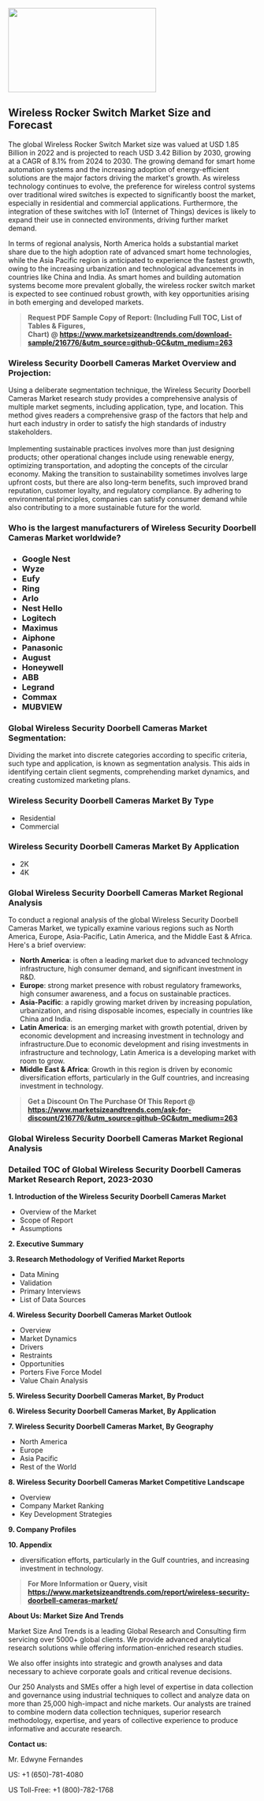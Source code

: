 <p><img class="alignnone size-medium wp-image-20088" src="https://ffe5etoiles.com/wp-content/uploads/2024/12/MST1-300x171.png" alt="" width="300" height="171" /></p><h2>Wireless Rocker Switch Market Size and Forecast</h2><p>The global Wireless Rocker Switch Market size was valued at USD 1.85 Billion in 2022 and is projected to reach USD 3.42 Billion by 2030, growing at a CAGR of 8.1% from 2024 to 2030. The growing demand for smart home automation systems and the increasing adoption of energy-efficient solutions are the major factors driving the market's growth. As wireless technology continues to evolve, the preference for wireless control systems over traditional wired switches is expected to significantly boost the market, especially in residential and commercial applications. Furthermore, the integration of these switches with IoT (Internet of Things) devices is likely to expand their use in connected environments, driving further market demand.</p><p>In terms of regional analysis, North America holds a substantial market share due to the high adoption rate of advanced smart home technologies, while the Asia Pacific region is anticipated to experience the fastest growth, owing to the increasing urbanization and technological advancements in countries like China and India. As smart homes and building automation systems become more prevalent globally, the wireless rocker switch market is expected to see continued robust growth, with key opportunities arising in both emerging and developed markets.</p></p><blockquote id="" class=""><strong>Request PDF Sample Copy of Report: (Including Full TOC, List of Tables &amp; Figures, Chart)&nbsp;@&nbsp;<strong><a href="https://www.marketsizeandtrends.com/download-sample/216776/&utm_source=github-GC&utm_medium=263" target="_blank">https://www.marketsizeandtrends.com/download-sample/216776/&utm_source=github-GC&utm_medium=263</a></strong></strong></blockquote><h3 id="" class="">Wireless Security Doorbell Cameras Market&nbsp;Overview and Projection:</h3><p id="" class="">Using a deliberate segmentation technique, the Wireless Security Doorbell Cameras Market research study provides a comprehensive analysis of multiple market segments, including application, type, and location. This method gives readers a comprehensive grasp of the factors that help and hurt each industry in order to satisfy the high standards of industry stakeholders. <br /> <br />Implementing sustainable practices involves more than just designing products; other operational changes include using renewable energy, optimizing transportation, and adopting the concepts of the circular economy. Making the transition to sustainability sometimes involves large upfront costs, but there are also long-term benefits, such improved brand reputation, customer loyalty, and regulatory compliance. By adhering to environmental principles, companies can satisfy consumer demand while also contributing to a more sustainable future for the world.</p><h3 id="" class="">Who is the largest manufacturers of&nbsp;Wireless Security Doorbell Cameras Market worldwide?</h3><h3 class=""><p><ul><li>Google Nest </li><li> Wyze </li><li> Eufy </li><li> Ring </li><li> Arlo </li><li> Nest Hello </li><li> Logitech </li><li> Maximus </li><li> Aiphone </li><li> Panasonic </li><li> August </li><li> Honeywell </li><li> ABB </li><li> Legrand </li><li> Commax </li><li> MUBVIEW</li></ul></p></h3><h3 id="" class="">Global&nbsp;Wireless Security Doorbell Cameras Market Segmentation:</h3><p id="" class="">Dividing the market into discrete categories according to specific criteria, such type and application, is known as segmentation analysis. This aids in identifying certain client segments, comprehending market dynamics, and creating customized marketing plans.</p><h3 id="" class="">Wireless Security Doorbell Cameras Market&nbsp;By Type</h3><p><p><ul><li>Residential</li><li> Commercial</p></li></ul></p></p><h3 id="" class="">Wireless Security Doorbell Cameras Market&nbsp;By Application</h3><p class=""><p><ul><li>2K</li><li> 4K</li></ul></p></p><h3 id="" class="">Global Wireless Security Doorbell Cameras Market Regional Analysis</h3><p id="" class="">To conduct a regional analysis of the global Wireless Security Doorbell Cameras Market, we typically examine various regions such as North America, Europe, Asia-Pacific, Latin America, and the Middle East &amp; Africa. Here's a brief overview:</p><ul><li><strong>North America</strong>: is often a leading market due to advanced technology infrastructure, high consumer demand, and significant investment in R&amp;D.</li><li><strong>Europe</strong>: strong market presence with robust regulatory frameworks, high consumer awareness, and a focus on sustainable practices.</li><li><strong>Asia-Pacific</strong>: a rapidly growing market driven by increasing population, urbanization, and rising disposable incomes, especially in countries like China and India.</li><li><strong>Latin America</strong>: is an emerging market with growth potential, driven by economic development and increasing investment in technology and infrastructure.Due to economic development and rising investments in infrastructure and technology, Latin America is a developing market with room to grow.</li><li><strong>Middle East &amp; Africa</strong>: Growth in this region is driven by economic diversification efforts, particularly in the Gulf countries, and increasing investment in technology.</li></ul><blockquote id="" class=""><strong>Get a Discount On The Purchase Of This Report @ <strong><a href="https://www.marketsizeandtrends.com/ask-for-discount/216776/&utm_source=github-GC&utm_medium=263" target="_blank">https://www.marketsizeandtrends.com/ask-for-discount/216776/&utm_source=github-GC&utm_medium=263</a></strong></strong></blockquote><h3 id="" class="">Global Wireless Security Doorbell Cameras Market Regional Analysis</h3><h3 id="" class="">Detailed TOC of Global Wireless Security Doorbell Cameras Market Research Report, 2023-2030</h3><p id="" class=""><strong>1. Introduction of the Wireless Security Doorbell Cameras Market</strong></p><ul><li>Overview of the Market</li><li>Scope of Report</li><li>Assumptions</li></ul><p id="" class=""><strong>2. Executive Summary</strong></p><p id="" class=""><strong>3. Research Methodology of Verified Market Reports</strong></p><ul><li>Data Mining</li><li>Validation</li><li>Primary Interviews</li><li>List of Data Sources</li></ul><p id="" class=""><strong>4. Wireless Security Doorbell Cameras Market Outlook</strong></p><ul><li>Overview</li><li>Market Dynamics</li><li>Drivers</li><li>Restraints</li><li>Opportunities</li><li>Porters Five Force Model</li><li>Value Chain Analysis</li></ul><p id="" class=""><strong>5. Wireless Security Doorbell Cameras Market, By Product</strong></p><p id="" class=""><strong>6. Wireless Security Doorbell Cameras Market, By Application</strong></p><p id="" class=""><strong>7. Wireless Security Doorbell Cameras Market, By Geography</strong></p><ul><li>North America</li><li>Europe</li><li>Asia Pacific</li><li>Rest of the World</li></ul><p id="" class=""><strong>8. Wireless Security Doorbell Cameras Market Competitive Landscape</strong></p><ul><li>Overview</li><li>Company Market Ranking</li><li>Key Development Strategies</li></ul><p id="" class=""><strong>9. Company Profiles</strong></p><p id="" class=""><strong>10. Appendix</strong></p><ul><li>diversification efforts, particularly in the Gulf countries, and increasing investment in technology.</li></ul><blockquote id="" class=""><strong>For More Information or Query, visit <strong><strong><a href="https://www.marketsizeandtrends.com/report/wireless-security-doorbell-cameras-market/" target="_blank">https://www.marketsizeandtrends.com/report/wireless-security-doorbell-cameras-market/</a></strong></strong></strong></blockquote><p id="" class=""><strong>About Us: Market Size And Trends</strong></p><p id="" class="">Market Size And Trends is a leading Global Research and Consulting firm servicing over 5000+ global clients. We provide advanced analytical research solutions while offering information-enriched research studies.</p><p id="" class="">We also offer insights into strategic and growth analyses and data necessary to achieve corporate goals and critical revenue decisions.</p><p id="" class="">Our 250 Analysts and SMEs offer a high level of expertise in data collection and governance using industrial techniques to collect and analyze data on more than 25,000 high-impact and niche markets. Our analysts are trained to combine modern data collection techniques, superior research methodology, expertise, and years of collective experience to produce informative and accurate research.</p><p id="" class=""><strong>Contact us:</strong></p><p id="" class="">Mr. Edwyne Fernandes</p><p id="" class="">US: +1 (650)-781-4080</p><p id="" class="">US Toll-Free: +1 (800)-782-1768</p>
